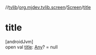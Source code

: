 //[tvlib](../../../index.md)/[org.mjdev.tvlib.screen](../index.md)/[Screen](index.md)/[title](title.md)

# title

[androidJvm]\
open val [title](title.md): [Any](https://kotlinlang.org/api/latest/jvm/stdlib/kotlin/-any/index.html)? = null
